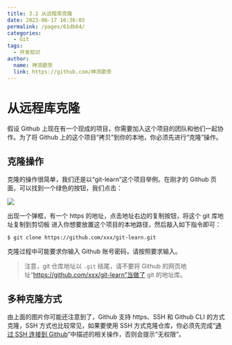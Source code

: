 ```yaml
---
title: 3.2 从远程库克隆
date: 2023-06-17 16:36:03
permalink: /pages/61db84/
categories:
  - Git
tags:
  - 开发知识
author: 
  name: 神流歌奈
  link: https://github.com/神流歌奈
---
```

# 从远程库克隆

假设 Github 上现在有一个现成的项目，你需要加入这个项目的团队和他们一起协作。为了将 Github 上的这个项目“拷贝”到你的本地，你必须先进行“克隆”操作。

## 克隆操作

克隆的操作很简单，我们还是以“git-learn”这个项目举例。在刚才的 Github 页面，可以找到一个绿色的按钮，我们点击：

![](https://gitlab.com/kiriha/my-public-pictures/-/raw/main/kana/git-guide/32.1.png)

出现一个弹框，有一个 https 的地址，点击地址右边的复制按钮，将这个 git 库地址复制到剪切板
进入你想要放置这个项目的本地路径，然后敲入如下指令即可：

```shell
$ git clone https://github.com/xxx/git-learn.git
```

克隆过程中可能要求你输入 Github 账号密码，请按照要求输入。

> 注意，git 仓库地址以 `.git` 结尾，请不要将 Github 的网页地址“https://github.com/xxx/git-learn”当做了 git 的地址库。

## 多种克隆方式

由上面的图片你可能还注意到了，Github 支持 https、SSH 和 Github CLI 的方式克隆，SSH 方式也比较常见，如果要使用 SSH 方式克隆仓库，你必须先完成“[通过 SSH 连接到 Github](/pages/b20419/##通过-SSH-连接到-Github)”中描述的相关操作，否则会提示“无权限”。
